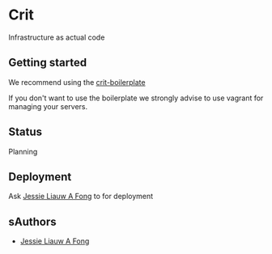 # Crit

Infrastructure as actual code

## Getting started

We recommend using the [crit-boilerplate](https://github.com/jessielaf/crit-boilerplate)

If you don't want to use the boilerplate we strongly advise to use vagrant for managing your servers.


## Status

Planning

## Deployment

Ask [Jessie Liauw A Fong](https://github.com/jessielaf) to for deployment

## sAuthors

* [Jessie Liauw A Fong](https://github.com/jessielaf)
